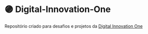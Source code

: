 # :purple_circle:	Digital-Innovation-One
Repositório criado para desafios e projetos da [Digital Innovation One](https://digitalinnovation.one/)
